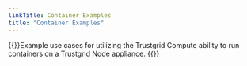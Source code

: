 ```yaml
---
linkTitle: Container Examples
title: "Container Examples"
---
```

{{<pageinfo>}}Example use cases for utilizing the Trustgrid Compute ability to run containers on a Trustgrid Node appliance. 
{{</pageinfo>}}